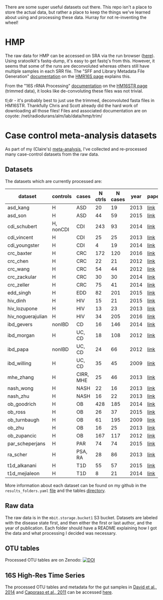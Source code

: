 There are some super useful datasets out there. This repo
isn't a place to store the actual data, but rather a place to keep
the things we've learned about using and processing these data.
Hurray for not re-inventing the wheel!

# HMP

The raw data for HMP can be accessed on SRA via the run browser
([here](https://www.ncbi.nlm.nih.gov/Traces/study/?acc=SRP002395)).
Using sratoolkit's fastq-dump, it's easy to get fastq's from this.
However, it seems that some of the runs are deconvoluted whereas others
still have multiple samples in each SRR file. The "SFF and Library
Metadata File Generation" [documentation](http://hmpdacc.org/doc/SFF_LibraryMetadataFiles_SOP.pdf)
on the [HMR16S page](http://hmpdacc.org/HMR16S/) explains this.

From the "16S rRNA Processing" [documentation](http://hmpdacc.org/doc/16S_SOP.pdf)
on the [HM16STR page](http://hmpdacc.org/HM16STR/)
(trimmed data), it looks like de-convoluting these files was not trivial.

tl;dr - it's probably best to just use the trimmed, deconvoluted fasta
files in HM16STR. Thankfully Chris and Scott already did the hard work
of downloading all those files! Files and associated documentation are
on coyote: /net/radiodurans/alm/lab/data/hmp/trim/

# Case control meta-analysis datasets

As part of my (Claire's) [meta-analysis](http://biorxiv.org/content/early/2017/05/08/134031), 
I've collected and re-processed many case-control datasets from the raw data.

## Datasets

The datasets which are currently processed are:

dataset | controls | cases | N ctrls | N cases | year | paper
---------|---------|---------|---------|---------|---------|---------
asd_kang | H | ASD | 20 | 19 | 2013 | [link](http://dx.doi.org/10.1371/journal.pone.0068322)
asd_son | H | ASD | 44 | 59 | 2015 | [link](http://dx.doi.org/10.1371/journal.pone.0137725)
cdi_schubert | H, nonCDI | CDI | 243 | 93 | 2014 | [link](http://dx.doi.org/10.1128/mBio.01021-14)
cdi_vincent | H | CDI | 25 | 25 | 2013 | [link](http://dx.doi.org/10.1186/2049-2618-1-18)
cdi_youngster | H | CDI | 4 | 19 | 2014 | [link](http://dx.doi.org/10.1093/cid/ciu135)
crc_baxter | H | CRC | 172 | 120 | 2016 | [link](http://dx.doi.org/10.1186/s13073-016-0290-3)
crc_chen | H | CRC | 22 | 21 | 2012 | [link](http://dx.doi.org/10.1371/journal.pone.0039743)
crc_wang | H | CRC | 54 | 44 | 2012 | [link](http://dx.doi.org/10.1038/ismej.2011.109})
crc_zackular | H | CRC | 30 | 30 | 2014 | [link](http://dx.doi.org/10.1158/1940-6207.CAPR-14-0129)
crc_zeller | H | CRC | 75 | 41 | 2014 | [link](http://dx.doi.org/10.15252/msb.20145645)
edd_singh | H | EDD | 82 | 201 | 2015 | [link](http://dx.doi.org/10.1186/s40168-015-0109-2)
hiv_dinh | H | HIV | 15 | 21 | 2015 | [link](http://dx.doi.org/10.1093/infdis/jiu409)
hiv_lozupone | H | HIV | 13 | 23 | 2013 | [link](http://dx.doi.org/10.1016/j.chom.2013.08.006)
hiv_noguerajulian | H | HIV | 34 | 205 | 2016 | [link](https://doi.org/10.1016%2Fj.ebiom.2016.01.032)
ibd_gevers | nonIBD | CD | 16 | 146 | 2014 | [link](http://dx.doi.org/10.1016/j.chom.2014.02.005)
ibd_morgan | H | UC, CD | 18 | 108 | 2012 | [link](http://dx.doi.org/10.1186/gb-2012-13-9-r79)
ibd_papa | nonIBD | UC, CD | 24 | 66 | 2012 | [link](http://dx.doi.org/10.1371/journal.pone.0039242)
ibd_willing | H | UC, CD | 35 | 45 | 2009 | [link](http://dx.doi.org/10.1053/j.gastro.2010.08.049)
mhe_zhang | H | CIRR, MHE | 25 | 46 | 2013 | [link](http://dx.doi.org/10.1038/ajg.2013.221)
nash_wong | H | NASH | 22 | 16 | 2013 | [link](http://dx.doi.org/10.1371/journal.pone.0062885)
nash_zhu | H | NASH | 16 | 22 | 2013 | [link](http://dx.doi.org/10.1002/hep.26093)
ob_goodrich | H | OB | 428 | 185 | 2014 | [link](http://dx.doi.org/10.1016/j.cell.2014.09.053)
ob_ross | H | OB | 26 | 37 | 2015 | [link](http://dx.doi.org/10.1186/s40168-015-0072-y)
ob_turnbaugh | H | OB | 61 | 195 | 2009 | [link](http://dx.doi.org/10.1038/nature07540)
ob_zhu | H | OB | 16 | 25 | 2013 | [link](http://dx.doi.org/10.1002/hep.26093)
ob_zupancic | H | OB | 167 | 117 | 2012 | [link](http://dx.doi.org/10.1371/journal.pone.0043052)
par_scheperjans | H | PAR | 74 | 74 | 2015 | [link](http://dx.doi.org/10.1002/mds.26069)
ra_scher | H | PSA, RA | 28 | 86 | 2013 | [link](http://dx.doi.org/10.7554/eLife.01202)
t1d_alkanani | H | T1D | 55 | 57 | 2015 | [link](http://dx.doi.org/10.2337/db14-1847)
t1d_mejialeon | H | T1D | 8 | 21 | 2014 | [link](http://dx.doi.org/10.1038/srep03814)

More information about each dataset can be found on my github in the `results_folders.yaml`
[file](https://github.com/cduvallet/microbiomeHD/tree/master/data/user_input) and the
tables [directory](https://github.com/cduvallet/microbiomeHD/tree/master/final/tables).

## Raw data

The raw data is in the `mbit.storage.bucket1` S3 bucket. Datasets are labeled
with the disease state first, and then either the first or last author, and the
year of publication. Each folder should have a README explaining how I got the
data and what processing I decided was necessary.

## OTU tables

Processed OTU tables are on Zenodo: 
[![DOI](https://zenodo.org/badge/DOI/10.5281/zenodo.569601.svg)](https://doi.org/10.5281/zenodo.569601)

## 16S High-Res Time Series

The processed OTU tables and metadata for the gut samples in [David et al., 2014](https://genomebiology.biomedcentral.com/articles/10.1186/gb-2014-15-7-r89) and [Caporaso et al., 2011](https://genomebiology.biomedcentral.com/articles/10.1186/gb-2011-12-5-r50) can be accessed [here](https://ndownloader.figshare.com/files/5665881).
